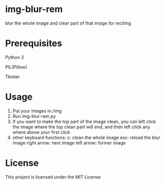 # img-blur-rem

blur the whole image and clear part of that image for reciting

# Prerequisites

Python 3

PIL(Pillow)

Tkinter

# Usage

 1. Put your images in./img
 2. Run img-blur-rem.py
 3. If you want to make the top part of the image clean,
    you can left click the image where the top clean part will end, 
    and then left click any where above your first click
 4. other keyboard functions:
    c: clean the whole image
    esc: reload the blur image
    right arrow: next image
    left arrow: former image

# License

This project is licensed under the MIT License
